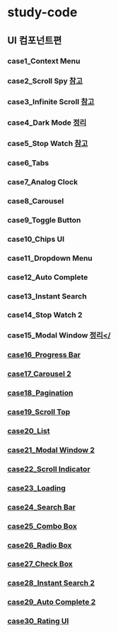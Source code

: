 # study-code
## UI 컴포넌트편
### case1_Context Menu
### case2_Scroll Spy <a href='https://github.com/mannue/study/blob/css/fastCampus/secretCode/case2_scroll_spy/memo.md'>참고</a>
### case3_Infinite Scroll <a href='https://github.com/mannue/study/blob/css/fastCampus/secretCode/case3_InfiniteScroll/memo.md'>참고</a>
### case4_Dark Mode <a href='https://github.com/hyo814/study-code/blob/main/darkmode.md'>정리</a>
### case5_Stop Watch <a href='https://www.notion.so/case-5-02a54e58c9894ca6ac576282853cde1d'>참고</a>
### case6_Tabs
### case7_Analog Clock
### case8_Carousel
### case9_Toggle Button
### case10_Chips UI
### case11_Dropdown Menu
### case12_Auto Complete
### case13_Instant Search
### case14_Stop Watch 2
### case15_Modal Window <a href='https://github.com/hyo814/study-code/blob/main/modal.md'>정리</
### case16_Progress Bar
### case17_Carousel 2
### case18_Pagination
### case19_Scroll Top
### case20_List
### case21_Modal Window 2
### case22_Scroll Indicator
### case23_Loading
### case24_Search Bar
### case25_Combo Box
### case26_Radio Box
### case27_Check Box
### case28_Instant Search 2
### case29_Auto Complete 2
### case30_Rating UI
